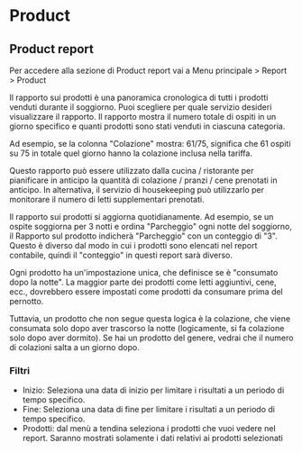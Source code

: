 # Product

## Product report

Per accedere alla sezione di Product report vai a Menu principale > Report > Product

Il rapporto sui prodotti è una panoramica cronologica di tutti i prodotti  venduti durante il soggiorno. Puoi scegliere per quale servizio desideri visualizzare il rapporto. Il rapporto mostra il numero totale di ospiti in un giorno specifico e quanti prodotti sono stati venduti in ciascuna categoria.

Ad esempio, se la colonna "Colazione" mostra: 61/75, significa che 61 ospiti su 75 in totale quel giorno hanno la colazione inclusa nella tariffa.

Questo rapporto può essere utilizzato dalla cucina / ristorante per pianificare in anticipo la quantità di colazione / pranzi / cene prenotati in anticipo. In alternativa, il servizio di housekeeping può utilizzarlo per monitorare il numero di letti supplementari prenotati.

Il rapporto sui prodotti si aggiorna quotidianamente. Ad esempio, se un ospite soggiorna per 3 notti e ordina "Parcheggio" ogni notte del soggiorno, il Rapporto sul prodotto indicherà "Parcheggio" con un conteggio di "3". Questo è diverso dal modo in cui i prodotti sono elencati nel report contabile, quindi il "conteggio" in questi report sarà diverso.

Ogni prodotto ha un'impostazione unica, che definisce se è "consumato dopo la notte". La maggior parte dei prodotti come letti aggiuntivi, cene, ecc., dovrebbero essere impostati come prodotti da consumare prima del pernotto.

Tuttavia, un prodotto che non segue questa logica è la colazione, che viene consumata solo dopo aver trascorso la notte (logicamente, si fa colazione solo dopo aver dormito). Se hai un prodotto del genere, vedrai che il numero di colazioni salta a un giorno dopo.

### Filtri

* Inizio: Seleziona una data di inizio per limitare i risultati a un periodo di tempo specifico.
* Fine: Seleziona una data di fine per limitare i risultati a un periodo di tempo specifico.
* Prodotti: dal menù a tendina seleziona i prodotti che vuoi vedere nel report. Saranno mostrati solamente i dati relativi ai prodotti selezionati
